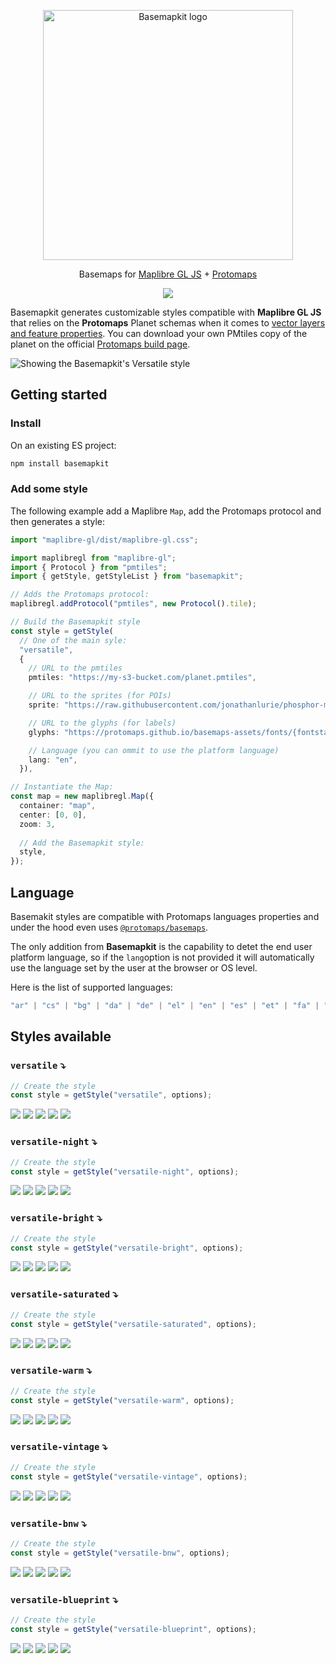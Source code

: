 <p align="center">
  <img src="./public/logo.svg" alt="Basemapkit logo" width="400px"></img>
</p>
<p align="center">
Basemaps for <a href="https://maplibre.org/maplibre-gl-js/docs/">Maplibre GL JS</a> + <a href="https://protomaps.com/">Protomaps</a>
</p>

<p align="center">
  <img src="https://img.shields.io/npm/v/basemapkit"></img>
</p>

Basemapkit generates customizable styles compatible with **Maplibre GL JS** that relies on the **Protomaps** Planet schemas when it comes to [vector layers and feature properties](https://docs.protomaps.com/basemaps/layers). You can download your own PMtiles copy of the planet on the official [Protomaps build page](https://maps.protomaps.com/builds/). 

![Showing the Basemapkit's Versatile style](./public/versatile.jpg)

## Getting started
### Install
On an existing ES project:
```bash
npm install basemapkit
```

### Add some style
The following example add a Maplibre `Map`, add the Protomaps protocol and then generates a style:

```ts
import "maplibre-gl/dist/maplibre-gl.css";

import maplibregl from "maplibre-gl";
import { Protocol } from "pmtiles";
import { getStyle, getStyleList } from "basemapkit";

// Adds the Protomaps protocol:
maplibregl.addProtocol("pmtiles", new Protocol().tile);

// Build the Basemapkit style
const style = getStyle(
  // One of the main syle:
  "versatile", 
  {
    // URL to the pmtiles
    pmtiles: "https://my-s3-bucket.com/planet.pmtiles",

    // URL to the sprites (for POIs)
    sprite: "https://raw.githubusercontent.com/jonathanlurie/phosphor-mlgl-sprite/refs/heads/main/sprite/phosphor-diecut",

    // URL to the glyphs (for labels)
    glyphs: "https://protomaps.github.io/basemaps-assets/fonts/{fontstack}/{range}.pbf";

    // Language (you can ommit to use the platform language)
    lang: "en",
  }),

// Instantiate the Map:
const map = new maplibregl.Map({
  container: "map",
  center: [0, 0],
  zoom: 3,
  
  // Add the Basemapkit style:
  style,
});
```

## Language
Basemakit styles are compatible with Protomaps languages properties and under the hood even uses [`@protomaps/basemaps`](https://docs.protomaps.com/basemaps/flavors). 

The only addition from **Basemapkit** is the capability to detet the end user platform language, so if the `lang`option is not provided it will automatically use the language set by the user at the browser or OS level.

Here is the list of supported languages:
```ts
"ar" | "cs" | "bg" | "da" | "de" | "el" | "en" | "es" | "et" | "fa" | "fi" | "fr" | "ga" | "he" | "hi" | "hr" | "hu" | "id" | "it" | "ja" | "ko" | "lt" | "lv" | "ne" | "nl" | "no" | "mr" | "mt" | "pl" | "pt" | "ro" | "ru" | "sk" | "sl" | "sv" | "tr" | "uk" | "ur" | "vi" | "zh-Hans" | "zh-Hant"
```

## Styles available
### `versatile` ⤵️
```ts
// Create the style
const style = getStyle("versatile", options);
```
![](./public/screenshots/usa-versatile.jpeg)
![](./public/screenshots/alps-versatile.jpeg)
![](./public/screenshots/manhattan-versatile.jpeg)
![](./public/screenshots/na-versatile.jpeg)
![](./public/screenshots/paris-versatile.jpeg)
 
### `versatile-night` ⤵️
```ts
// Create the style
const style = getStyle("versatile-night", options);
```
![](./public/screenshots/usa-versatile-night.jpeg)
![](./public/screenshots/alps-versatile-night.jpeg)
![](./public/screenshots/manhattan-versatile-night.jpeg)
![](./public/screenshots/na-versatile-night.jpeg)
![](./public/screenshots/paris-versatile-night.jpeg)
 
### `versatile-bright` ⤵️
```ts
// Create the style
const style = getStyle("versatile-bright", options);
```
![](./public/screenshots/usa-versatile-bright.jpeg)
![](./public/screenshots/alps-versatile-bright.jpeg)
![](./public/screenshots/manhattan-versatile-bright.jpeg)
![](./public/screenshots/na-versatile-bright.jpeg)
![](./public/screenshots/paris-versatile-bright.jpeg)

### `versatile-saturated` ⤵️
```ts
// Create the style
const style = getStyle("versatile-saturated", options);
```
![](./public/screenshots/usa-versatile-saturated.jpeg)
![](./public/screenshots/alps-versatile-saturated.jpeg)
![](./public/screenshots/manhattan-versatile-saturated.jpeg)
![](./public/screenshots/na-versatile-saturated.jpeg)
![](./public/screenshots/paris-versatile-saturated.jpeg)

### `versatile-warm` ⤵️
```ts
// Create the style
const style = getStyle("versatile-warm", options);
```
![](./public/screenshots/usa-versatile-warm.jpeg)
![](./public/screenshots/alps-versatile-warm.jpeg)
![](./public/screenshots/manhattan-versatile-warm.jpeg)
![](./public/screenshots/na-versatile-warm.jpeg)
![](./public/screenshots/paris-versatile-warm.jpeg)

### `versatile-vintage` ⤵️
```ts
// Create the style
const style = getStyle("versatile-vintage", options);
```
![](./public/screenshots/usa-versatile-vintage.jpeg)
![](./public/screenshots/alps-versatile-vintage.jpeg)
![](./public/screenshots/manhattan-versatile-vintage.jpeg)
![](./public/screenshots/na-versatile-vintage.jpeg)
![](./public/screenshots/paris-versatile-vintage.jpeg)
 
### `versatile-bnw` ⤵️
```ts
// Create the style
const style = getStyle("versatile-bnw", options);
```
![](./public/screenshots/usa-versatile-bnw.jpeg)
![](./public/screenshots/alps-versatile-bnw.jpeg)
![](./public/screenshots/manhattan-versatile-bnw.jpeg)
![](./public/screenshots/na-versatile-bnw.jpeg)
![](./public/screenshots/paris-versatile-bnw.jpeg)

### `versatile-blueprint` ⤵️
```ts
// Create the style
const style = getStyle("versatile-blueprint", options);
```
![](./public/screenshots/usa-versatile-blueprint.jpeg)
![](./public/screenshots/alps-versatile-blueprint.jpeg)
![](./public/screenshots/manhattan-versatile-blueprint.jpeg)
![](./public/screenshots/na-versatile-blueprint.jpeg)
![](./public/screenshots/paris-versatile-blueprint.jpeg)